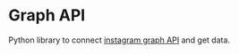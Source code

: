 # Graph API

Python library to connect [instagram graph API](https://developers.facebook.com/docs/instagram-api) and get data.